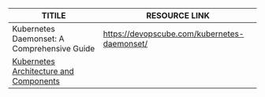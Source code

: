 


| TITILE  | RESOURCE LINK |
| ------------- | ------------- |
|  Kubernetes Daemonset: A Comprehensive Guide   | https://devopscube.com/kubernetes-daemonset/  |
| [Kubernetes Architecture and Components](https://subedi-amrit.hashnode.dev/kubernetes-architecture-and-components) |